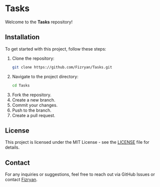 # Tasks

Welcome to the **Tasks** repository!

## Installation
To get started with this project, follow these steps:

1. Clone the repository:
   ```sh
   git clone https://github.com/Fizryan/Tasks.git
   ```
2. Navigate to the project directory:
   ```sh
   cd Tasks
   ```
1. Fork the repository.
2. Create a new branch.
3. Commit your changes.
4. Push to the branch.
5. Create a pull request.

## License
This project is licensed under the MIT License - see the [LICENSE](LICENSE) file for details.

## Contact
For any inquiries or suggestions, feel free to reach out via GitHub Issues or contact [Fizryan](https://github.com/Fizryan).
